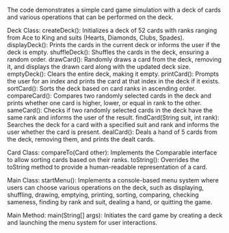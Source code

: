 The code demonstrates a simple card game simulation with a deck of cards and various operations that can be performed on the deck. 

Deck Class:
    createDeck(): Initializes a deck of 52 cards with ranks ranging from Ace to King and suits (Hearts, Diamonds, Clubs, Spades).
    displayDeck(): Prints the cards in the current deck or informs the user if the deck is empty.
    shuffleDeck(): Shuffles the cards in the deck, ensuring a random order.
    drawCard(): Randomly draws a card from the deck, removing it, and displays the drawn card along with the updated deck size.
    emptyDeck(): Clears the entire deck, making it empty.
    printCard(): Prompts the user for an index and prints the card at that index in the deck if it exists.
    sortCard(): Sorts the deck based on card ranks in ascending order.
    compareCard(): Compares two randomly selected cards in the deck and prints whether one card is higher, lower, or equal in rank to the other.
    sameCard(): Checks if two randomly selected cards in the deck have the same rank and informs the user of the result.
    findCard(String suit, int rank): Searches the deck for a card with a specified suit and rank and informs the user whether the card is present.
    dealCard(): Deals a hand of 5 cards from the deck, removing them, and prints the dealt cards.

Card Class:
    compareTo(Card other): Implements the Comparable interface to allow sorting cards based on their ranks.
    toString(): Overrides the toString method to provide a human-readable representation of a card.

Main Class:
    startMenu(): Implements a console-based menu system where users can choose various operations on the deck, such as displaying, shuffling, drawing, emptying, printing, sorting, comparing, checking sameness, finding by rank and suit, dealing a hand, or quitting the game.

Main Method:
    main(String[] args): Initiates the card game by creating a deck and launching the menu system for user interactions.
